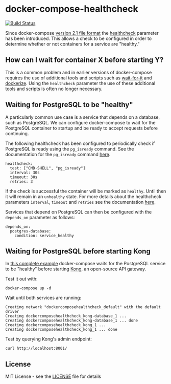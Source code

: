 # docker-compose-healthcheck
[![Build Status](https://travis-ci.org/peter-evans/docker-compose-healthcheck.svg?branch=master)](https://travis-ci.org/peter-evans/docker-compose-healthcheck)

Since docker-compose [version 2.1 file format](https://docs.docker.com/compose/compose-file/compose-versioning/#version-21) the [healthcheck](https://docs.docker.com/compose/compose-file/#healthcheck) parameter has been introduced.
This allows a check to be configured in order to determine whether or not containers for a service are "healthy."

## How can I wait for container X before starting Y?

This is a common problem and in earlier versions of docker-compose requires the use of additional tools and scripts such as [wait-for-it](https://github.com/vishnubob/wait-for-it) and [dockerize](https://github.com/jwilder/dockerize).
Using the `healthcheck` parameter the use of these additional tools and scripts is often no longer necessary.

## Waiting for PostgreSQL to be "healthy"

A particularly common use case is a service that depends on a database, such as PostgreSQL.
We can configure docker-compose to wait for the PostgreSQL container to startup and be ready to accept requests before continuing.

The following healthcheck has been configured to periodically check if PostgreSQL is ready using the `pg_isready` command. See the documentation for the `pg_isready` command [here](https://www.postgresql.org/docs/9.4/static/app-pg-isready.html).
```
healthcheck:
  test: ["CMD-SHELL", "pg_isready"]
  interval: 30s
  timeout: 30s
  retries: 3
```
If the check is successful the container will be marked as `healthy`. Until then it will remain in an `unhealthy` state.
For more details about the healthcheck parameters `interval`, `timeout` and `retries` see the documentation [here](https://docs.docker.com/engine/reference/builder/#healthcheck).

Services that depend on PostgreSQL can then be configured with the `depends_on` parameter as follows:
```
depends_on:
  postgres-database:
    condition: service_healthy
```

## Waiting for PostgreSQL before starting Kong

In [this complete example](docker-compose.yml) docker-compose waits for the PostgreSQL service to be "healthy" before starting [Kong](https://getkong.org/), an open-source API gateway.

Test it out with:
```
docker-compose up -d
```
Wait until both services are running:
```
Creating network "dockercomposehealthcheck_default" with the default driver
Creating dockercomposehealthcheck_kong-database_1 ... 
Creating dockercomposehealthcheck_kong-database_1 ... done
Creating dockercomposehealthcheck_kong_1 ... 
Creating dockercomposehealthcheck_kong_1 ... done
```
Test by querying Kong's admin endpoint:
```
curl http://localhost:8001/
```

## License

MIT License - see the [LICENSE](LICENSE) file for details
